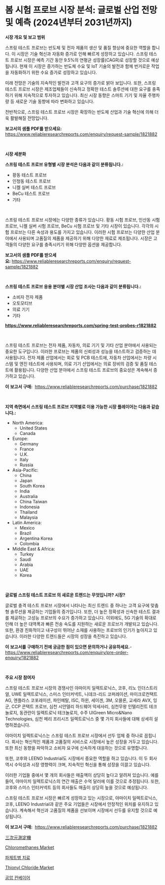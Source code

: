 <p><h1>봄 시험 프로브 시장 분석: 글로벌 산업 전망 및 예측 (2024년부터 2031년까지)</h1></p><p><strong>시장 개요 및 보고 범위</strong></p>
<p><p>스프링 테스트 프로브는 반도체 및 전자 제품의 생산 및 품질 향상에 중요한 역할을 합니다. 이 시장은 기술 혁신과 자동화 증가로 인해 빠르게 성장하고 있습니다. 스프링 테스트 프로브 시장은 예측 기간 동안 9.5%의 연평균 성장률(CAGR)로 성장할 것으로 예상됩니다. 현재 이 시장은 증가하는 반도체 수요 및 IoT 기술의 발전과 함께 번거로운 작업을 자동화하기 위한 수요 증가로 성장하고 있습니다.</p><p>미래 전망은 기술의 지속적인 발전과 고객 요구의 증가로 밝아 보입니다. 또한, 스프링 테스트 프로브 시장은 제조업체들이 신속하고 정확한 테스트 솔루션에 대한 요구를 충족하기 위해 지속적으로 투자하고 있습니다. 최신 시장 동향은 스마트 기기 및 자율 주행차량 등 새로운 기술 동향에 따라 변화하고 있습니다.</p><p>전반적으로, 스프링 테스트 프로브 시장은 확장하는 반도체 산업과 기술 혁신에 의해 더욱 활발해질 전망입니다.</p></p>
<p><strong>보고서의 샘플 PDF를 받으세요:</strong> <a href="https://www.reliableresearchreports.com/enquiry/request-sample/1821882">https://www.reliableresearchreports.com/enquiry/request-sample/1821882</a></p>
<p>&nbsp;</p>
<p><strong>시장 세분화</strong></p>
<p><strong>스프링 테스트 프로브 유형별 시장 분석은 다음과 같이 분류됩니다.:</strong></p>
<p><ul><li>황동 테스트 프로브</li><li>인청동 테스트 프로브</li><li>니켈 실버 테스트 프로브</li><li>BeCu 테스트 프로브</li><li>기타</li></ul></p>
<p>&nbsp;</p>
<p><p>스프링 테스트 프로브 시장에는 다양한 종류가 있습니다. 황동 시험 프로브, 인산동 시험 프로브, 니켈 실버 시험 프로브, BeCu 시험 프로브 및 기타 시장이 있습니다. 각각의 시험 프로브는 다른 속성과 용도를 가지고 있습니다. 이러한 시험 프로브는 다양한 산업 분야에서 사용되며 고품질의 제품을 제공하기 위해 다양한 재료로 제조됩니다. 시장은 고객들의 다양한 요구를 충족시키기 위해 다양한 옵션을 제공합니다.</p></p>
<p><strong>보고서의 샘플 PDF를 받으세요:</strong>&nbsp;<a href="https://www.reliableresearchreports.com/enquiry/request-sample/1821882">https://www.reliableresearchreports.com/enquiry/request-sample/1821882</a></p>
<p>&nbsp;</p>
<p><strong> 스프링 테스트 프로브 응용 분야별 시장 산업 조사는 다음과 같이 분류됩니다.:</strong></p>
<p><ul><li>소비자 전자 제품</li><li>오토모티브</li><li>의료 기기</li><li>기타</li></ul></p>
<p><strong><a href="https://www.reliableresearchreports.com/spring-test-probes-r1821882">https://www.reliableresearchreports.com/spring-test-probes-r1821882</a></strong></p>
<p>&nbsp;</p>
<p><p>스프링 테스트 프로브는 전자 제품, 자동차, 의료 기기 및 기타 산업 분야에서 사용되는 중요한 도구입니다. 이러한 프로브는 제품의 신뢰성과 성능을 테스트하고 검증하는 데 사용됩니다. 전자 제품 산업에서는 회로 및 PCB 테스트에, 자동차 산업에서는 차량 시스템 및 엔진 테스트에 사용되며, 의료 기기 산업에서는 의료 장비의 검증 및 품질 테스트에 활용됩니다. 다양한 산업 분야에서 스프링 테스트 프로브의 중요성은 계속해서 증가하고 있습니다.</p></p>
<p><strong>이 보고서 구매:</strong>&nbsp; <a href="https://www.reliableresearchreports.com/purchase/1821882">https://www.reliableresearchreports.com/purchase/1821882</a></p>
<p>&nbsp;</p>
<p><strong>지역 측면에서 스프링 테스트 프로브 지역별로 이용 가능한 시장 플레이어는 다음과 같습니다.:</strong></p>
<p><ul>
    <li>
        North America:
        <ul>
            <li>United States</li>
            <li>Canada</li>
        </ul>
    </li>
    <li>
        Europe:
        <ul>
            <li>Germany</li>
            <li>France</li>
            <li>U.K.</li>
            <li>Italy</li>
            <li>Russia</li>
        </ul>
    </li>
    <li>
        Asia-Pacific:
        <ul>
            <li>China</li>
            <li>Japan</li>
            <li>South Korea</li>
            <li>India</li>
            <li>Australia</li>
            <li>China Taiwan</li>
            <li>Indonesia</li>
            <li>Thailand</li>
            <li>Malaysia</li>
        </ul>
    </li>
    <li>
        Latin America:
        <ul>
            <li>Mexico</li>
            <li>Brazil</li>
            <li>Argentina Korea</li>
            <li>Colombia</li>
        </ul>
    </li>
    <li>
        Middle East & Africa:
        <ul>
            <li>Turkey</li>
            <li>Saudi</li>
            <li>Arabia</li>
            <li>UAE</li>
            <li>Korea</li>
        </ul>
    </li>
    </ul></p>
<p>&nbsp;</p>
<p><strong>글로벌 스프링 테스트 프로브 의 새로운 트렌드는 무엇입니까? 시장?</strong></p>
<p><p>글로벌 충격 테스트 프로브 시장에서 나타나는 최신 트렌드 중 하나는 고객 요구에 맞춤형 솔루션을 제공하는 기업들의 증가입니다. 또한, 더 높은 정확성과 신속한 테스트 결과를 제공하는 고성능 프로브의 수요가 증가하고 있습니다. 이외에도, 5G 기술의 확대로 인해 더 높은 대역폭과 빠른 전송 속도를 지원하는 새로운 프로브가 개발되고 있습니다. 또한, 환경 친화적이고 내구성이 뛰어난 소재를 사용하는 프로브의 인기가 높아지고 있습니다. 이러한 다양한 트렌드들은 시장의 성장을 촉진하고 있습니다.</p></p>
<p><strong>이 보고서를 구매하기 전에 궁금한 점이 있으면 문의하거나 공유하세요.</strong>- <a href="https://www.reliableresearchreports.com/enquiry/pre-order-enquiry/1821882">https://www.reliableresearchreports.com/enquiry/pre-order-enquiry/1821882</a></p>
<p>&nbsp;</p>
<p><strong>주요 시장 참여자</strong></p>
<p><p>스프링 테스트 프로브 시장의 경쟁사인 야마이치 일렉트로닉스, 코후, 리노 인더스트리얼, UWE 일렉트로닉스, 스미스 인터커넥트, 니데크-리드 코퍼레이션, 마이크로컨택트 AG, 엔플라스 코포레이션, 파인메탈, ISC, 하윈, 세이겐, 3M, 오믈론, 교세라 AVX, 잉군, CCP 콘택트 프로브, 심천 시안델리 하드웨어 악세사리, 심천무왕 인텔리전트 테크놀로지, 동관란이 일렉트로닉 테크놀로지, 수주 UIGreen Micro&Nano Technologies, 심천 메리 프리시즈 일렉트로닉스 중 몇 가지 회사들에 대해 상세히 설명하겠습니다.</p><p>야마이치 일렉트로닉스는 스프링 테스트 프로브 시장에서 선두 업체 중 하나로 꼽힙니다. 회사는 혁신적인 제품과 고품질의 서비스로 시장에서 높은 성장을 거두고 있습니다. 또한 최신 동향을 파악하고 소비자 요구에 신속하게 대응하는 것으로 유명합니다.</p><p>또한, 코후와 LEENO Industrial도 시장에서 중요한 역할을 하고 있습니다. 이 두 회사 역시 수익성과 시장 영향력이 크며, 지속적인 혁신을 통해 성장을 이끌고 있습니다.</p><p>이러한 기업들 중에서 몇 개의 회사들은 매출액이 상당히 높다고 알려져 있습니다. 예를 들어, 야마이치 일렉트로닉스의 연간 매출은 수억 달러에 이를 것으로 추정됩니다. 또한, 코후와 스미스 인터커넥트 등의 회사들도 매출이 상당히 높을 것으로 예상됩니다.</p><p>스프링 테스트 프로브 시장은 빠르게 성장하고 있는 시장으로, 야마이치 일렉트로닉스, 코후, LEENO Industrial과 같은 주요 기업들은 시장에서 안정적인 위치를 유지하고 있습니다. 계속해서 혁신과 고품질의 제품을 선보이며 시장에서 선두를 유지할 것으로 예상됩니다.</p></p>
<p><strong>이 보고서 구매:</strong>&nbsp;&nbsp;<a href="https://www.reliableresearchreports.com/purchase/1821882">https://www.reliableresearchreports.com/purchase/1821882</a></p>
<p><p><a href="https://github.com/joaejkdzgyljvo6/Market-Research-Report-List-1/blob/main/528596032882.md">三次元測定機</a></p><p><a href="https://issuu.com/reportprime-2/docs/chloromethanes-market-size-2030.pptx">Chloromethanes Market</a></p><p><a href="https://github.com/Maeennan456456/Market-Research-Report-List-1/blob/main/217470330074.md">파제트병 치료</a></p><p><a href="https://issuu.com/reportprime-2/docs/thionyl-chloride-market-size-2030.pptx">Thionyl Chloride Market</a></p><p><a href="https://github.com/vsap75a286l/Market-Research-Report-List-1/blob/main/253123230073.md">공압 컨베이어</a></p></p>
